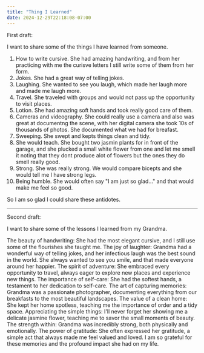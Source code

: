 ```yaml
---
title: "Thing I Learned"
date: 2024-12-29T22:18:08-07:00
---
```

First draft:

I want to share some of the things I have learned from someone.

1. How to write cursive. She had amazing handwriting, and from her practicing with me the curisve letters I still write some of them from her form.
2. Jokes. She had a great way of telling jokes.
3. Laughing. She wanted to see you laugh, which made her laugh more and made me laugh more. 
4. Travel. She traveled with groups and would not pass up the opportunity to visit places. 
5. Lotion. She had amazing soft hands and took really good care of them. 
6. Cameras and videography. She could really use a camera and also was great at documentng the scene, with her digital camera she took 10s of thousands of photos. She documented what we had for breafast.
7. Sweeping. She swept and kepts things clean and tidy. 
8. She would teach. She bought two jasmin plants for in front of the garage, and she plucked a small white flower from one and let me smell it noting that they dont produce alot of flowers but the ones they do smell really good. 
9. Strong. She was really strong. We would compare bicepts and she would tell me I have strong legs. 
10. Being humble. She would often say "I am just so glad..." and that would make me feel so good. 

So I am so glad I could share these antidotes. 

-----------------------
Second draft:

I want to share some of the lessons I learned from my Grandma.

The beauty of handwriting: She had the most elegant cursive, and I still use some of the flourishes she taught me.
The joy of laughter: Grandma had a wonderful way of telling jokes, and her infectious laugh was the best sound in the world. She always wanted to see you smile, and that made everyone around her happier.
The spirit of adventure: She embraced every opportunity to travel, always eager to explore new places and experience new things.
The importance of self-care: She had the softest hands, a testament to her dedication to self-care.
The art of capturing memories: Grandma was a passionate photographer, documenting everything from our breakfasts to the most beautiful landscapes.
The value of a clean home: She kept her home spotless, teaching me the importance of order and a tidy space.
Appreciating the simple things: I'll never forget her showing me a delicate jasmine flower, teaching me to savor the small moments of beauty.
The strength within: Grandma was incredibly strong, both physically and emotionally.
The power of gratitude: She often expressed her gratitude, a simple act that always made me feel valued and loved.
I am so grateful for these memories and the profound impact she had on my life.
